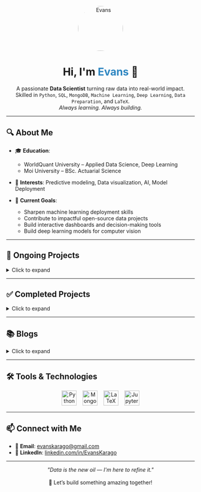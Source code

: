 <p align="center">
  <img src="https://media.licdn.com/dms/image/v2/D4D03AQGID9Z1cyJ7KA/profile-displayphoto-shrink_100_100/profile-displayphoto-shrink_100_100/0/1690446584100?e=1750291200&v=beta&t=hCzlIs678RsCAGZXPTmc-UGNDJaLHphwvkksS8A6Zkg" 
       alt="Evans" 
       width="120" 
       height="120" 
       style="border-radius: 50%; object-fit: cover;">
</p>

<h1 align="center">Hi, I'm <span style="color:#2E86C1;">Evans</span> 👋</h1>

<p align="center">
  A passionate <strong>Data Scientist</strong> turning raw data into real-world impact.<br>
  Skilled in <code>Python</code>, <code>SQL</code>, <code>MongoDB</code>, <code>Machine Learning</code>, <code>Deep Learning</code>, <code>Data Preparation</code>, and <code>LaTeX</code>.<br>
  <em>Always learning. Always building.</em>
</p>

---

## 🔍 About Me

- 🎓 **Education**:  
  - WorldQuant University – Applied Data Science, Deep Learning  
  - Moi University – BSc. Actuarial Science  

- 🔬 **Interests**: Predictive modeling, Data visualization, AI, Model Deployment

- 🚀 **Current Goals**:  
  - Sharpen machine learning deployment skills  
  - Contribute to impactful open-source data projects  
  - Build interactive dashboards and decision-making tools  
  - Build deep learning models for computer vision

---

## 🚧 Ongoing Projects

<details>
<summary>Click to expand</summary>

| Project | Description | Technology |
| :------ | :---------- | :--------- |
| [📈 Time Series Analysis](https://github.com/evansnjagi/Time-Series) | Building and training a time series model to predict air quality in Nairobi, Kenya. | Time Series Modeling |

</details>

---

## ✅ Completed Projects

<details>
<summary>Click to expand</summary>

| Project | Description | Model |
| :------ | :---------- | :---- |
| [🚗 Car Price Prediction](https://github.com/evansnjagi/Car-Price-Prediction) | Multilinear Regression model to predict car prices based on various features. | Ridge Regression, OneHotEncoder, SimpleImputer |
| [🏥 Health Insurance Charges Prediction](https://github.com/evansnjagi/Health-Insurance) | Predicting health insurance prices based on demographic and health features. | Ridge Regression, OneHotEncoder, Linear Regression |

</details>

---

## 📚 Blogs

<details>
<summary>Click to expand</summary>

- Coming soon! 🚀

</details>

---

## 🛠️ Tools & Technologies

<p align="center">
  <img src="https://cdn.jsdelivr.net/gh/devicons/devicon/icons/python/python-original.svg" alt="Python" width="40" height="40"/>
  &nbsp;&nbsp;
  <img src="https://cdn.jsdelivr.net/gh/devicons/devicon/icons/mongodb/mongodb-original.svg" alt="MongoDB" width="40" height="40"/>
  &nbsp;&nbsp;
  <img src="https://upload.wikimedia.org/wikipedia/commons/9/92/LaTeX_logo.svg" alt="LaTeX" width="40" height="40"/>
  &nbsp;&nbsp;
  <img src="https://upload.wikimedia.org/wikipedia/commons/3/38/Jupyter_logo.svg" alt="Jupyter" width="40" height="40"/>
</p>

---

## 📫 Connect with Me

- 📧 **Email**: [evanskarago@gmail.com](mailto:evanskarago@gmail.com)  
- 💼 **LinkedIn**: [linkedin.com/in/EvansKarago](https://www.linkedin.com/in/evans-karago-58b032278/)  

---

<p align="center">
  <em>"Data is the new oil — I'm here to refine it."</em><br><br>
  🚀 Let’s build something amazing together!
</p>
